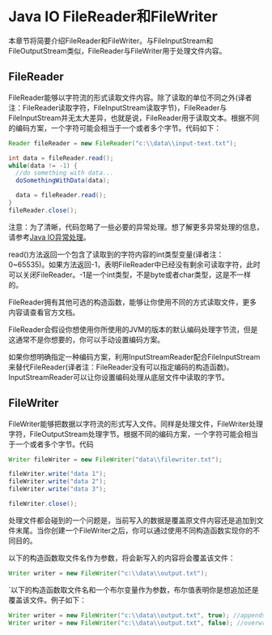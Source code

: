 # Java IO FileReader和FileWriter

本章节将简要介绍FileReader和FileWriter。与FileInputStream和FileOutputStream类似，FileReader与FileWriter用于处理文件内容。

## FileReader

FileReader能够以字符流的形式读取文件内容。除了读取的单位不同之外(译者注：FileReader读取字符，FileInputStream读取字节)，FileReader与FileInputStream并无太大差异，也就是说，FileReader用于读取文本。根据不同的编码方案，一个字符可能会相当于一个或者多个字节。代码如下：

```java
Reader fileReader = new FileReader("c:\\data\\input-text.txt");

int data = fileReader.read();
while(data != -1) {
  //do something with data...
  doSomethingWithData(data);

  data = fileReader.read();
}
fileReader.close();
```

注意：为了清晰，代码忽略了一些必要的异常处理。想了解更多异常处理的信息，请参考[Java IO异常处理](http://ifeve.com/java-io-%E5%BC%82%E5%B8%B8%E5%A4%84%E7%90%86/)。

read()方法返回一个包含了读取到的字符内容的int类型变量(译者注：0~65535)。如果方法返回-1，表明FileReader中已经没有剩余可读取字符，此时可以关闭FileReader。-1是一个int类型，不是byte或者char类型，这是不一样的。

FileReader拥有其他可选的构造函数，能够让你使用不同的方式读取文件，更多内容请查看官方文档。

FileReader会假设你想使用你所使用的JVM的版本的默认编码处理字节流，但是这通常不是你想要的，你可以手动设置编码方案。

如果你想明确指定一种编码方案，利用InputStreamReader配合FileInputStream来替代FileReader(译者注：FileReader没有可以指定编码的构造函数)。InputStreamReader可以让你设置编码处理从底层文件中读取的字节。

## FileWriter

FileWriter能够把数据以字符流的形式写入文件。同样是处理文件，FileWriter处理字符，FileOutputStream处理字节。根据不同的编码方案，一个字符可能会相当于一个或者多个字节。代码

```java
Writer fileWriter = new FileWriter("data\\filewriter.txt");

fileWriter.write("data 1");
fileWriter.write("data 2");
fileWriter.write("data 3");

fileWriter.close();
```

处理文件都会碰到的一个问题是，当前写入的数据是覆盖原文件内容还是追加到文件末尾。当你创建一个FileWriter之后，你可以通过使用不同构造函数实现你的不同目的。

以下的构造函数取文件名作为参数，将会新写入的内容将会覆盖该文件：

```java
Writer writer = new FileWriter("c:\\data\\output.txt");
```

`以下的构造函数取文件名和一个布尔变量作为参数，布尔值表明你是想追加还是覆盖该文件。例子如下：

```java
Writer writer = new FileWriter("c:\\data\\output.txt", true); //appends to file
Writer writer = new FileWriter("c:\\data\\output.txt", false); //overwrites file
```

